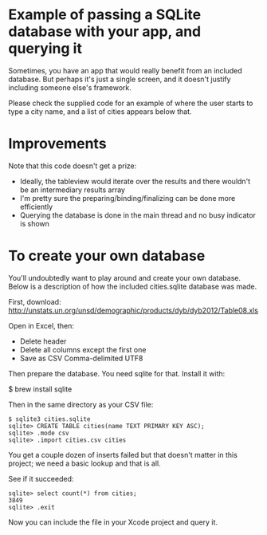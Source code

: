 # Example of passing a SQLite database with your app, and querying it

Sometimes, you have an app that would really benefit from an included database.
But perhaps it's just a single screen, and it doesn't justify including someone
else's framework.

Please check the supplied code for an example of where the user starts to type
a city name, and a list of cities appears below that.

# Improvements

Note that this code doesn't get a prize:
* Ideally, the tableview would iterate over the results and there wouldn't be
  an intermediary results array
* I'm pretty sure the preparing/binding/finalizing can be done more
  efficiently
* Querying the database is done in the main thread and no busy indicator is
  shown

# To create your own database

You'll undoubtedly want to play around and create your own database. Below is a
description of how the included cities.sqlite database was made.

First, download:
http://unstats.un.org/unsd/demographic/products/dyb/dyb2012/Table08.xls

Open in Excel, then:
* Delete header
* Delete all columns except the first one
* Save as CSV Comma-delimited UTF8

Then prepare the database. You need sqlite for that. Install it with:

   $ brew install sqlite

Then in the same directory as your CSV file:

    $ sqlite3 cities.sqlite
    sqlite> CREATE TABLE cities(name TEXT PRIMARY KEY ASC);
    sqlite> .mode csv
    sqlite> .import cities.csv cities

You get a couple dozen of inserts failed but that doesn't matter in this
project; we need a basic lookup and that is all.

See if it succeeded:

    sqlite> select count(*) from cities;
    3849
    sqlite> .exit

Now you can include the file in your Xcode project and query it.
